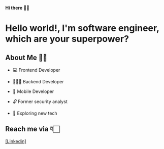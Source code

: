 **Hi there** 👋🏻

# Hello world!, I'm software engineer, which are your superpower?

## About Me 🙌🏻

* 💻  Frontend Developer 

* 👨🏻‍💻  Backend Developer

* 📱  Mobile Developer

* 🔓  Former security analyst

* 🤖  Exploring new tech



## Reach me via 👇🏻

[[Linkedin] ](https://www.linkedin.com/in/jdanvz//)


